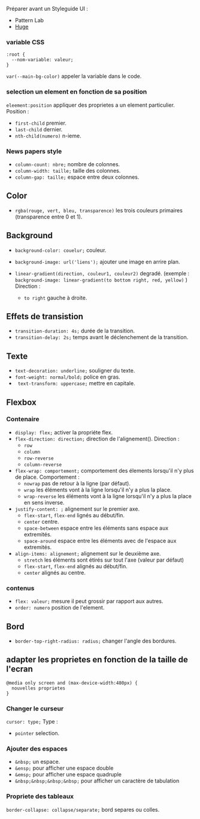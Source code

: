 Préparer avant un Styleguide UI :
  * Pattern Lab
  * [Huge](https://hugeinc.github.io/styleguide)

### variable CSS

```
:root {
  --nom-variable: valeur;
}
```
`var(--main-bg-color)` appeler la variable dans le code.

### selection un element en fonction de sa position

`eleement:position` appliquer des proprietes a un element particulier.
Position : 
* `first-child` premier.
* `last-child` dernier.
* `nth-child(numero)` n-ieme.

### News papers style

* `column-count: nbre;` nombre de colonnes.
* `column-width: taille;` taille des colonnes.
* `column-gap: taille;` espace entre deux colonnes.

## Color

* `rgba(rouge, vert, bleu, transparence)` les trois couleurs primaires (transparence entre 0 et 1).

## Background

* `background-color: couelur;` couleur.
* `background-image: url('liens');` ajouter une image en arrire plan.

* `linear-gradient(direction, couleur1, couleur2)` degradé. (exemple :  `background-image: linear-gradient(to bottom right, red, yellow)` )
Direction :
  * `to right` gauche à droite.

## Effets de transistion

* `transition-duration: 4s;` durée de la transition.
* `transition-delay: 2s;` temps avant le déclenchement de la transition.

## Texte

* `text-decoration: underline;` souligner du texte.
* `font-weight: normal/bold;` police en gras.
* ` text-transform: uppercase;` mettre en capitale.

## Flexbox

### Contenaire
* `display: flex;` activer la propriéte flex.
* `flex-direction: direction;` direction de l'alignement().
Direction :
  * `row`
  * `column`
  * `row-reverse`
  * `column-reverse`
* `flex-wrap: comportement;` comportement des élements lorsqu'il n'y plus de place.
Comportement :
  * `nowrap` pas de retour à la ligne (par défaut).
  * `wrap` les éléments vont à la ligne lorsqu'il n'y a plus la place.
  * `wrap-reverse` les éléments vont à la ligne lorsqu'il n'y a plus la place en sens inverse.
* `justify-content: ;` alignement sur le premier axe.
  * `flex-start`, `flex-end` lignés au début/fin.
  * `center` centre.
  * `space-between` espace entre les éléments sans espace aux extremités.
  * `space-around` espace entre les éléments avec de l'espace aux extremités.
* `align-items: alignement;` alignement sur le deuxième axe.
  * `stretch` les éléments sont étirés sur tout l'axe (valeur par défaut)
  * `flex-start`, `flex-end` alignés au début/fin.
  * `center` alignés au centre.

### contenus

* `flex: valeur;` mesure il peut grossir par rapport aux autres.
* `order: numero` position de l'element.

## Bord

* `border-top-right-radius: radius;` changer l'angle des bordures.

## adapter les proprietes en fonction de la taille de l'ecran

```
@media only screen and (max-device-width:480px) {
  nouvelles proprietes
}
```
### Changer le curseur

`cursor: type;`
Type :
* `pointer` selection.

### Ajouter des espaces

* `&nbsp;` un espace.
* `&ensp;` pour afficher une espace double
* `&emsp;` pour afficher une espace quadruple
* `&nbsp;&nbsp;&nbsp;&nbsp;` pour afficher un caractère de tabulation

### Propriete des tableaux

`border-collapse: collapse/separate;` bord separes ou colles.
